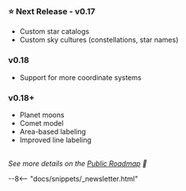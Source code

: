 ### ⭐ Next Release - v0.17

- Custom star catalogs
- Custom sky cultures (constellations, star names)

### v0.18

- Support for more coordinate systems

### v0.18+
- Planet moons
- Comet model
- Area-based labeling
- Improved line labeling

<br/>
<span class="blue-box">
    <em>See more details on the <a href="https://trello.com/b/sUksygn4/starplot-roadmap">Public Roadmap</a> 🚀 </em>
</span>

<br/>

--8<-- "docs/snippets/_newsletter.html"

<br/>
<br/>
<br/>